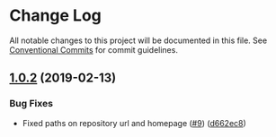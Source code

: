 # Change Log

All notable changes to this project will be documented in this file.
See [Conventional Commits](https://conventionalcommits.org) for commit guidelines.

## [1.0.2](https://github.com/BlueHalo/phx-tools/compare/@bluehalo/sof-scope-checker@1.0.1...@bluehalo/sof-scope-checker@1.0.2) (2019-02-13)

### Bug Fixes

- Fixed paths on repository url and homepage ([#9](https://github.com/BlueHalo/phx-tools/issues/9)) ([d662ec8](https://github.com/BlueHalo/phx-tools/commit/d662ec8))
